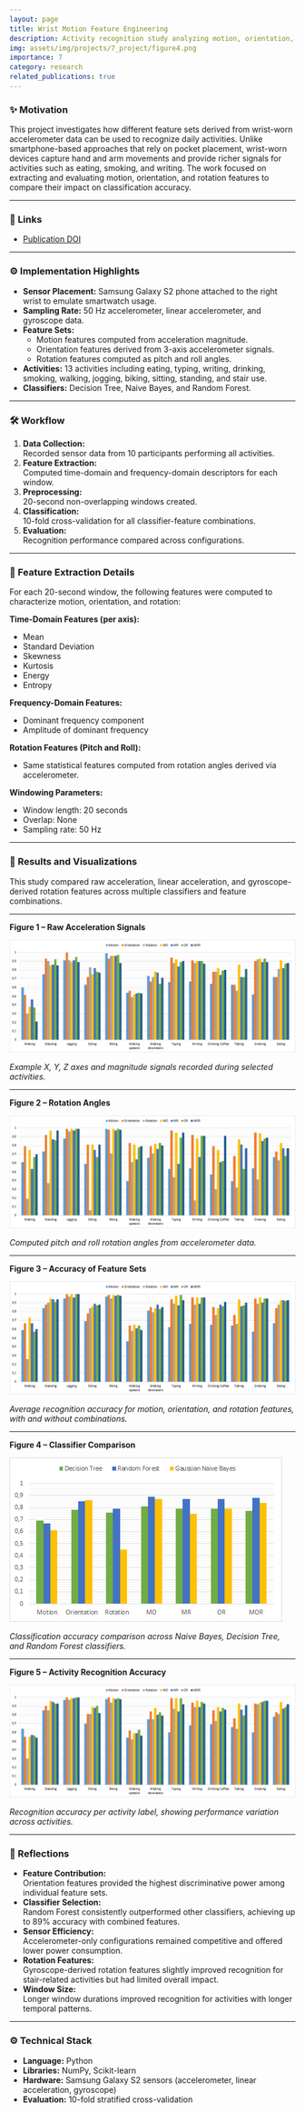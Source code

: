 ```yaml
---
layout: page
title: Wrist Motion Feature Engineering
description: Activity recognition study analyzing motion, orientation, and rotation features from wrist-worn accelerometer data to classify daily activities.
img: assets/img/projects/7_project/figure4.png
importance: 7
category: research
related_publications: true
---
```


### ✨ Motivation

This project investigates how different feature sets derived from wrist-worn accelerometer data can be used to recognize daily activities. Unlike smartphone-based approaches that rely on pocket placement, wrist-worn devices capture hand and arm movements and provide richer signals for activities such as eating, smoking, and writing. The work focused on extracting and evaluating motion, orientation, and rotation features to compare their impact on classification accuracy.

---

### 🔗 Links

- [Publication DOI](https://doi.org/10.5220/0006007100760084)

---

### ⚙️ Implementation Highlights

- **Sensor Placement:** Samsung Galaxy S2 phone attached to the right wrist to emulate smartwatch usage.
- **Sampling Rate:** 50 Hz accelerometer, linear accelerometer, and gyroscope data.
- **Feature Sets:**
  - Motion features computed from acceleration magnitude.
  - Orientation features derived from 3-axis accelerometer signals.
  - Rotation features computed as pitch and roll angles.
- **Activities:** 13 activities including eating, typing, writing, drinking, smoking, walking, jogging, biking, sitting, standing, and stair use.
- **Classifiers:** Decision Tree, Naive Bayes, and Random Forest.

---

### 🛠️ Workflow

1. **Data Collection:**  
   Recorded sensor data from 10 participants performing all activities.
2. **Feature Extraction:**  
   Computed time-domain and frequency-domain descriptors for each window.
3. **Preprocessing:**  
   20-second non-overlapping windows created.
4. **Classification:**  
   10-fold cross-validation for all classifier-feature combinations.
5. **Evaluation:**  
   Recognition performance compared across configurations.

---

### 🧩 Feature Extraction Details

For each 20-second window, the following features were computed to characterize motion, orientation, and rotation:

**Time-Domain Features (per axis):**
- Mean
- Standard Deviation
- Skewness
- Kurtosis
- Energy
- Entropy

**Frequency-Domain Features:**
- Dominant frequency component
- Amplitude of dominant frequency

**Rotation Features (Pitch and Roll):**
- Same statistical features computed from rotation angles derived via accelerometer.

**Windowing Parameters:**
- Window length: 20 seconds
- Overlap: None
- Sampling rate: 50 Hz

---

### 🧪 Results and Visualizations

This study compared raw acceleration, linear acceleration, and gyroscope-derived rotation features across multiple classifiers and feature combinations.

---

**Figure 1 – Raw Acceleration Signals**

<img src="/assets/img/projects/7_project/figure1.png" alt="Raw Acceleration Signals" class="img-fluid rounded z-depth-1">
<p class="mt-2 text-center"><em>Example X, Y, Z axes and magnitude signals recorded during selected activities.</em></p>

---

**Figure 2 – Rotation Angles**

<img src="/assets/img/projects/7_project/figure2.png" alt="Rotation Angles" class="img-fluid rounded z-depth-1">
<p class="mt-2 text-center"><em>Computed pitch and roll rotation angles from accelerometer data.</em></p>

---

**Figure 3 – Accuracy of Feature Sets**

<img src="/assets/img/projects/7_project/figure3.png" alt="Feature Set Accuracy" class="img-fluid rounded z-depth-1">
<p class="mt-2 text-center"><em>Average recognition accuracy for motion, orientation, and rotation features, with and without combinations.</em></p>

---

**Figure 4 – Classifier Comparison**

<img src="/assets/img/projects/7_project/figure4.png" alt="Classifier Comparison" class="img-fluid rounded z-depth-1">
<p class="mt-2 text-center"><em>Classification accuracy comparison across Naive Bayes, Decision Tree, and Random Forest classifiers.</em></p>

---

**Figure 5 – Activity Recognition Accuracy**

<img src="/assets/img/projects/7_project/figure5.png" alt="Activity Accuracy" class="img-fluid rounded z-depth-1">
<p class="mt-2 text-center"><em>Recognition accuracy per activity label, showing performance variation across activities.</em></p>

---

### 📝 Reflections

- **Feature Contribution:**  
  Orientation features provided the highest discriminative power among individual feature sets.
- **Classifier Selection:**  
  Random Forest consistently outperformed other classifiers, achieving up to 89% accuracy with combined features.
- **Sensor Efficiency:**  
  Accelerometer-only configurations remained competitive and offered lower power consumption.
- **Rotation Features:**  
  Gyroscope-derived rotation features slightly improved recognition for stair-related activities but had limited overall impact.
- **Window Size:**  
  Longer window durations improved recognition for activities with longer temporal patterns.

---

### ⚙️ Technical Stack

- **Language:** Python
- **Libraries:** NumPy, Scikit-learn
- **Hardware:** Samsung Galaxy S2 sensors (accelerometer, linear acceleration, gyroscope)
- **Evaluation:** 10-fold stratified cross-validation

